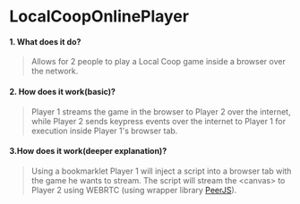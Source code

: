 # LocalCoopOnlinePlayer
  #### 1. What does it do?
  >Allows for 2 people to play a Local Coop 
  >game inside a browser over the network.
  #### 2. How does it work(basic)?
  >Player 1 streams the game in the browser to Player 2 over the internet,
  >while Player 2 sends keypress events over the internet to Player 1 for
  >execution inside Player 1's browser tab.
  #### 3.How does it work(deeper explanation)?
  >Using a bookmarklet Player 1 will inject a script into a browser tab 
  >with the game he wants to stream. The script will stream the \<canvas\>
  >to Player 2 using WEBRTC (using wrapper library [PeerJS](https://peerjs.com/)). 
      

